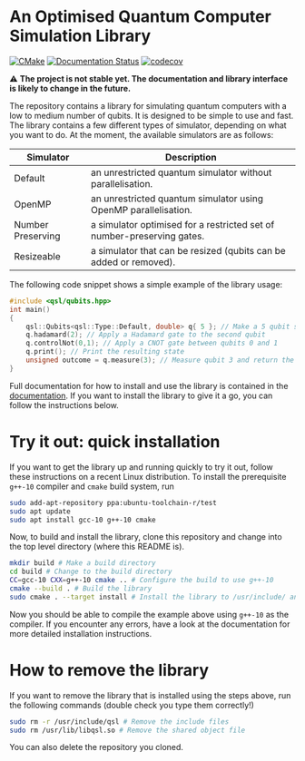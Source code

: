 # An Optimised Quantum Computer Simulation Library

[![CMake](https://github.com/lanamineh/qsl/actions/workflows/cmake.yml/badge.svg?branch=master)](https://github.com/lanamineh/qsl/actions/workflows/cmake.yml) [![Documentation Status](https://readthedocs.org/projects/qsl/badge/?version=latest)](https://qsl.readthedocs.io/en/latest/?badge=latest) [![codecov](https://codecov.io/gh/lanamineh/qsl/branch/master/graph/badge.svg?token=VYUJ0OZIEZ)](https://codecov.io/gh/lanamineh/qsl)

:warning: **The project is not stable yet. The documentation and library interface is likely to change in the future.** 

The repository contains a library for simulating quantum computers with a low to medium number of qubits. It is designed to be simple to use and fast. The library contains a few different types of simulator, depending on what you want to do. At the moment, the available simulators are as follows:

| Simulator | Description |
|-----------|-------------|
| Default   | an unrestricted quantum simulator without parallelisation.
| OpenMP    | an unrestricted quantum simulator using OpenMP parallelisation.
| Number Preserving | a simulator optimised for a restricted set of number-preserving gates.
| Resizeable | a simulator that can be resized (qubits can be added or removed). 

The following code snippet shows a simple example of the library usage:

```c++
#include <qsl/qubits.hpp>
int main()
{
	qsl::Qubits<qsl::Type::Default, double> q{ 5 }; // Make a 5 qubit simulator
	q.hadamard(2); // Apply a Hadamard gate to the second qubit
	q.controlNot(0,1); // Apply a CNOT gate between qubits 0 and 1
	q.print(); // Print the resulting state
	unsigned outcome = q.measure(3); // Measure qubit 3 and return the result
}
```

Full documentation for how to install and use the library is contained in the [documentation](https://qsl.readthedocs.io). If you want to install the library to give it a go, you can follow the instructions below. 

# Try it out: quick installation

If you want to get the library up and running quickly to try it out, follow these instructions on a recent Linux distribution. To install the prerequisite `g++-10` compiler and `cmake` build system, run

```bash
sudo add-apt-repository ppa:ubuntu-toolchain-r/test
sudo apt update
sudo apt install gcc-10 g++-10 cmake
```

Now, to build and install the library, clone this repository and change into the top level directory (where this README is).

```bash
mkdir build # Make a build directory
cd build # Change to the build directory
CC=gcc-10 CXX=g++-10 cmake .. # Configure the build to use g++-10
cmake --build . # Build the library
sudo cmake . --target install # Install the library to /usr/include/ and /usr/lib/
```

Now you should be able to compile the example above using `g++-10` as the compiler. If you encounter any errors, have a look at the documentation for more detailed installation instructions. 

# How to remove the library

If you want to remove the library that is installed using the steps above, run the following commands (double check you type them correctly!)

```bash
sudo rm -r /usr/include/qsl # Remove the include files
sudo rm /usr/lib/libqsl.so # Remove the shared object file
```

You can also delete the repository you cloned.

